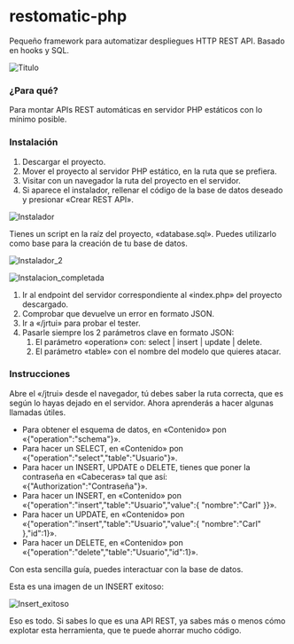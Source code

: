 # restomatic-php

Pequeño framework para automatizar despliegues HTTP REST API. Basado en hooks y SQL.

![Titulo](./docs/img/restomatic_titulo.png)

### ¿Para qué?

Para montar APIs REST automáticas en servidor PHP estáticos con lo mínimo posible.

### Instalación

1. Descargar el proyecto.
2. Mover el proyecto al servidor PHP estático, en la ruta que se prefiera.
3. Visitar con un navegador la ruta del proyecto en el servidor.
4. Si aparece el instalador, rellenar el código de la base de datos deseado y presionar «Crear REST API».
    
![Instalador](./docs/img/instalador.png)

Tienes un script en la raíz del proyecto, «database.sql». Puedes utilizarlo como base para la creación de tu base de datos.

![Instalador_2](./docs/img/instalador_2.png)

![Instalacion_completada](./docs/img/instalacion_completada.png)

1. Ir al endpoint del servidor correspondiente al «index.php» del proyecto descargado.
2. Comprobar que devuelve un error en formato JSON.
3. Ir a «/jrtui» para probar el tester.
4. Pasarle siempre los 2 parámetros clave en formato JSON:
   1. El parámetro «operation» con: select | insert | update | delete.
   2. El parámetro «table» con el nombre del modelo que quieres atacar.

### Instrucciones

Abre el «/jtrui» desde el navegador, tú debes saber la ruta correcta, que es según lo hayas dejado en el servidor. Ahora aprenderás a hacer algunas llamadas útiles.

- Para obtener el esquema de datos, en «Contenido» pon «{"operation":"schema"}».
- Para hacer un SELECT, en «Contenido» pon «{"operation":"select","table":"Usuario"}».
- Para hacer un INSERT, UPDATE o DELETE, tienes que poner la contraseña en «Cabeceras» tal que así: «{"Authorization":"Contraseña"}».
- Para hacer un INSERT, en «Contenido» pon «{"operation":"insert","table":"Usuario","value":{ "nombre":"Carl" }}».
- Para hacer un UPDATE, en «Contenido» pon «{"operation":"insert","table":"Usuario","value":{ "nombre":"Carl" },"id":1}».
- Para hacer un DELETE, en «Contenido» pon «{"operation":"delete","table":"Usuario","id":1}».

Con esta sencilla guía, puedes interactuar con la base de datos.

Esta es una imagen de un INSERT exitoso:

![Insert_exitoso](./docs/img/jtrui_insert_exitoso.png)

Eso es todo. Si sabes lo que es una API REST, ya sabes más o menos cómo explotar esta herramienta, que te puede ahorrar mucho código.